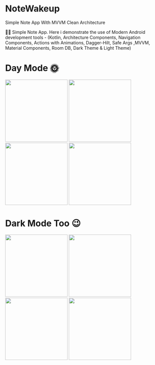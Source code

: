 # NoteWakeup
Simple Note App With MVVM Clean Architecture

✍🏽 Simple Note App. 
Here i demonstrate the use of Modern Android development tools -
(Kotlin, Architecture Components,
Navigation Components, 
Actions with Animations, 
Dagger-Hilt, 
Safe Args ,MVVM, 
Material Components,
Room DB, Dark Theme & Light Theme)

# Day Mode 🌞
<p float="left">
<img src="https://user-images.githubusercontent.com/25154589/120916011-9758c900-c6c4-11eb-83a9-3ca0e7ee2c77.png" width="200" />

<img src="https://user-images.githubusercontent.com/25154589/121794753-95dd5280-cc28-11eb-828c-a5dcb9dc697c.png" width="200" />

<img src="https://user-images.githubusercontent.com/25154589/121795092-04231480-cc2b-11eb-8595-0f2bb0570310.png" width="200" />

<img src="https://user-images.githubusercontent.com/25154589/121794761-a2fa4180-cc28-11eb-8ef1-148a1726527a.png" width="200" />
</p>

# Dark Mode Too 😉
<p float="left">
<img src="https://user-images.githubusercontent.com/25154589/120916065-f1f22500-c6c4-11eb-98bb-b91b34d2050e.png" width="200" />

<img src="https://user-images.githubusercontent.com/25154589/120916072-fae2f680-c6c4-11eb-9076-f337d963fda2.png" width="200" />

<img src="https://user-images.githubusercontent.com/25154589/121795101-13a25d80-cc2b-11eb-80e7-fdac2bb27c82.png" width="200" />

<img src="https://user-images.githubusercontent.com/25154589/120916087-1a7a1f00-c6c5-11eb-988b-cdf05545fec2.png" width="200" />
</p>










